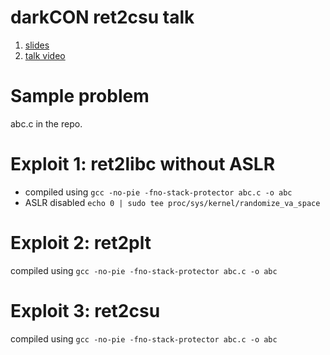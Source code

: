 # darkCON ret2csu talk

1. [slides](https://slides.com/aneeshdogra-1/ret2csu)
2. [talk video](https://www.youtube.com/watch?v=yHQkuGOrau4)

# Sample problem

abc.c in the repo.

# Exploit 1: ret2libc without ASLR 
- compiled using `gcc -no-pie -fno-stack-protector abc.c -o abc`
- ASLR disabled `echo 0 | sudo tee proc/sys/kernel/randomize_va_space`
# Exploit 2: ret2plt
compiled using `gcc -no-pie -fno-stack-protector abc.c -o abc`
# Exploit 3: ret2csu
compiled using `gcc -no-pie -fno-stack-protector abc.c -o abc`
